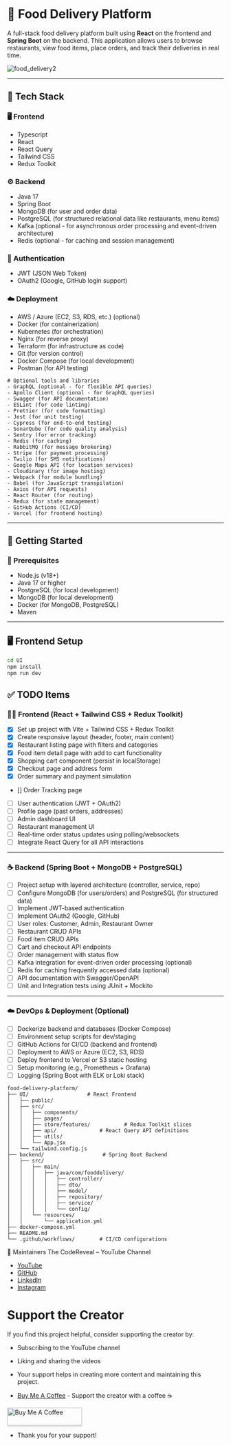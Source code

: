 # 🍔 Food Delivery Platform

A full-stack food delivery platform built using **React** on the frontend and **Spring Boot** on the backend. This application allows users to browse restaurants, view food items, place orders, and track their deliveries in real time.


![food_delivery2](https://github.com/user-attachments/assets/a6b119b8-b53b-431b-8e69-7be931c72687)

---

## 🧰 Tech Stack

### 🖥️ Frontend
- Typescript
- React
- React Query
- Tailwind CSS
- Redux Toolkit

### ⚙️ Backend
- Java 17
- Spring Boot
- MongoDB (for user and order data)
- PostgreSQL (for structured relational data like restaurants, menu items)
- Kafka (optional - for asynchronous order processing and event-driven architecture)
- Redis (optional - for caching and session management)

### 🔐 Authentication
- JWT (JSON Web Token)
- OAuth2 (Google, GitHub login support)

### ☁️ Deployment
- AWS / Azure (EC2, S3, RDS, etc.) (optional)
- Docker (for containerization)
- Kubernetes (for orchestration)
- Nginx (for reverse proxy)
- Terraform (for infrastructure as code)
- Git (for version control)
- Docker Compose (for local development)
- Postman (for API testing)
```
# Optional tools and libraries
- GraphQL (optional - for flexible API queries)
- Apollo Client (optional - for GraphQL queries)
- Swagger (for API documentation)
- ESLint (for code linting)
- Prettier (for code formatting)
- Jest (for unit testing)
- Cypress (for end-to-end testing)
- SonarQube (for code quality analysis)
- Sentry (for error tracking)
- Redis (for caching)
- RabbitMQ (for message brokering)
- Stripe (for payment processing)
- Twilio (for SMS notifications)
- Google Maps API (for location services)
- Cloudinary (for image hosting)
- Webpack (for module bundling)
- Babel (for JavaScript transpilation)
- Axios (for API requests)
- React Router (for routing)
- Redux (for state management)
- GitHub Actions (CI/CD)
- Vercel (for frontend hosting)
```
---

## 🚀 Getting Started

### 🔧 Prerequisites
- Node.js (v18+)
- Java 17 or higher
- PostgreSQL (for local development)
- MongoDB (for local development)
- Docker (for MongoDB, PostgreSQL)
- Maven

---

## 🖥️ Frontend Setup

```bash
cd UI
npm install
npm run dev
```

## ✅ TODO Items

### 🧑‍🍳 Frontend (React + Tailwind CSS + Redux Toolkit)

- [X] Set up project with Vite + Tailwind CSS + Redux Toolkit
- [X] Create responsive layout (header, footer, main content)
- [X] Restaurant listing page with filters and categories
- [X] Food item detail page with add to cart functionality
- [X] Shopping cart component (persist in localStorage)
- [X] Checkout page and address form
- [X] Order summary and payment simulation
- [] Order Tracking page
- [ ] User authentication (JWT + OAuth2)
- [ ] Profile page (past orders, addresses)
- [ ] Admin dashboard UI
- [ ] Restaurant management UI
- [ ] Real-time order status updates using polling/websockets
- [ ] Integrate React Query for all API interactions

---

### ☕ Backend (Spring Boot + MongoDB + PostgreSQL)

- [ ] Project setup with layered architecture (controller, service, repo)
- [ ] Configure MongoDB (for users/orders) and PostgreSQL (for structured data)
- [ ] Implement JWT-based authentication
- [ ] Implement OAuth2 (Google, GitHub)
- [ ] User roles: Customer, Admin, Restaurant Owner
- [ ] Restaurant CRUD APIs
- [ ] Food item CRUD APIs
- [ ] Cart and checkout API endpoints
- [ ] Order management with status flow
- [ ] Kafka integration for event-driven order processing (optional)
- [ ] Redis for caching frequently accessed data (optional)
- [ ] API documentation with Swagger/OpenAPI
- [ ] Unit and Integration tests using JUnit + Mockito

---

### ☁️ DevOps & Deployment (Optional)
- [ ] Dockerize backend and databases (Docker Compose)
- [ ] Environment setup scripts for dev/staging
- [ ] GitHub Actions for CI/CD (backend and frontend)
- [ ] Deployment to AWS or Azure (EC2, S3, RDS)
- [ ] Deploy frontend to Vercel or S3 static hosting
- [ ] Setup monitoring (e.g., Prometheus + Grafana)
- [ ] Logging (Spring Boot with ELK or Loki stack)

```plaintext
food-delivery-platform/
├── UI/                   # React Frontend
│   ├── public/
│   ├── src/
│   │   ├── components/
│   │   ├── pages/
│   │   ├── store/features/           # Redux Toolkit slices
│   │   ├── api/              # React Query API definitions
│   │   ├── utils/
│   │   └── App.jsx
│   └── tailwind.config.js
├── backend/                   # Spring Boot Backend
│   ├── src/
│   │   ├── main/
│   │   │   ├── java/com/fooddelivery/
│   │   │   │   ├── controller/
│   │   │   │   ├── dto/
│   │   │   │   ├── model/
│   │   │   │   ├── repository/
│   │   │   │   ├── service/
│   │   │   │   └── config/
│   │   └── resources/
│   │       └── application.yml
├── docker-compose.yml
├── README.md
└── .github/workflows/        # CI/CD configurations
```

🙌 Maintainers
The CodeReveal – YouTube Channel
- [YouTube](https://www.youtube.com/@TheCodeReveal)
- [GitHub](https://github.com/pardeep16/)
- [LinkedIn](https://www.linkedin.com/in/pardeep16/)
- [Instagram](https://www.instagram.com/pradeepK.dev/)

# Support the Creator
If you find this project helpful, consider supporting the creator by:
- Subscribing to the YouTube channel
- Liking and sharing the videos

- Your support helps in creating more content and maintaining this project.
- [Buy Me A Coffee](https://buymeacoffee.com/thecodereveal) - Support the creator with a coffee ☕


<a href="https://buymeacoffee.com/thecodereveal" target="_blank"><img src="https://www.buymeacoffee.com/assets/img/custom_images/orange_img.png" alt="Buy Me A Coffee" style="height: 41px !important;width: 174px !important;box-shadow: 0px 3px 2px 0px rgba(190, 190, 190, 0.5) !important;-webkit-box-shadow: 0px 3px 2px 0px rgba(190, 190, 190, 0.5) !important;" ></a>

- Thank you for your support!

